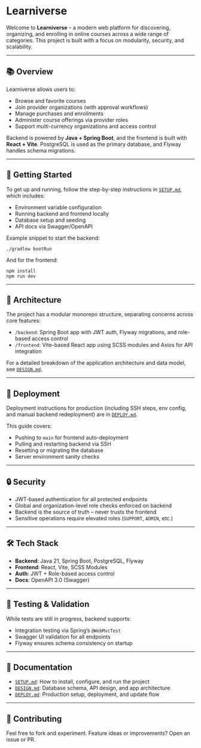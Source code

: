 # Learniverse

Welcome to **Learniverse** – a modern web platform for discovering, organizing, and enrolling in online courses across a wide range of categories. This project is built with a focus on modularity, security, and scalability.

---

## 📚 Overview

Learniverse allows users to:

- Browse and favorite courses
- Join provider organizations (with approval workflows)
- Manage purchases and enrollments
- Administer course offerings via provider roles
- Support multi-currency organizations and access control

Backend is powered by **Java + Spring Boot**, and the frontend is built with **React + Vite**. PostgreSQL is used as the primary database, and Flyway handles schema migrations.

---

## 🔧 Getting Started

To get up and running, follow the step-by-step instructions in [`SETUP.md`](./SETUP.md), which includes:

- Environment variable configuration
- Running backend and frontend locally
- Database setup and seeding
- API docs via Swagger/OpenAPI

Example snippet to start the backend:

```
./gradlew bootRun
```

And for the frontend:

```
npm install
npm run dev
```

---

## 🧠 Architecture

The project has a modular monorepo structure, separating concerns across core features:

- `/backend`: Spring Boot app with JWT auth, Flyway migrations, and role-based access control
- `/frontend`: Vite-based React app using SCSS modules and Axios for API integration

For a detailed breakdown of the application architecture and data model, see [`DESIGN.md`](./DESIGN.md).

---

## 🚀 Deployment

Deployment instructions for production (including SSH steps, env config, and manual backend redeployment) are in [`DEPLOY.md`](./DEPLOY.md).

This guide covers:

- Pushing to `main` for frontend auto-deployment
- Pulling and restarting backend via SSH
- Resetting or migrating the database
- Server environment sanity checks

---

## 🔒 Security

- JWT-based authentication for all protected endpoints
- Global and organization-level role checks enforced on backend
- Backend is the source of truth – never trusts the frontend
- Sensitive operations require elevated roles (`SUPPORT`, `ADMIN`, etc.)

---

## 🛠️ Tech Stack

- **Backend**: Java 21, Spring Boot, PostgreSQL, Flyway
- **Frontend**: React, Vite, SCSS Modules
- **Auth**: JWT + Role-based access control
- **Docs**: OpenAPI 3.0 (Swagger)

---

## 🧪 Testing & Validation

While tests are still in progress, backend supports:

- Integration testing via Spring’s `@WebMvcTest`
- Swagger UI validation for all endpoints
- Flyway ensures schema consistency on startup

---

## 📄 Documentation

- [`SETUP.md`](./SETUP.md): How to install, configure, and run the project
- [`DESIGN.md`](./DESIGN.md): Database schema, API design, and app architecture
- [`DEPLOY.md`](./DEPLOY.md): Production setup, deployment, and update flow

---

## 💬 Contributing

Feel free to fork and experiment. Feature ideas or improvements? Open an issue or PR.
